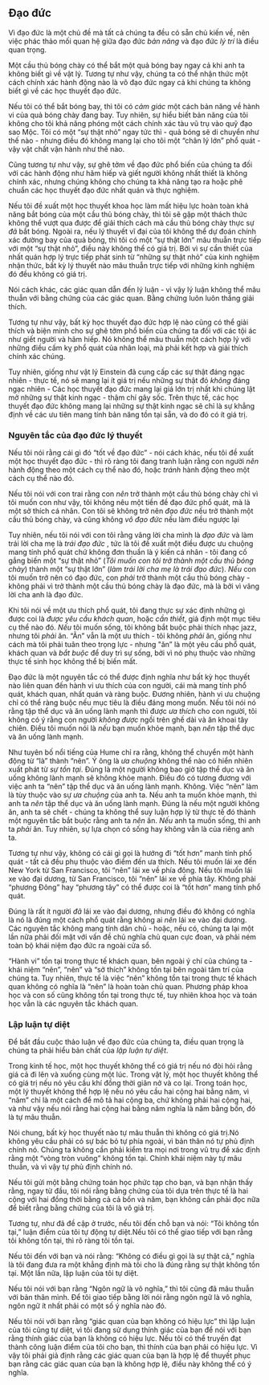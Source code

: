 ## Đạo đức

Vì đạo đức là một chủ đề mà tất cả chúng ta đều có sẵn chủ kiến về, nên việc phác thảo mối quan hệ giữa đạo đức *bản năng* và đạo đức *lý trí* là điều quan trọng.

Một cầu thủ bóng chày có thể bắt một quả bóng bay ngay cả khi anh ta không biết gì về vật lý. Tương tự như vậy, chúng ta có thể nhận thức một cách chính xác hành động nào là vô đạo đức ngay cả khi chúng ta không biết gì về các học thuyết đạo đức.

Nếu tôi có thể bắt bóng bay, thì tôi có *cảm giác* một cách bản năng về hành vi của quả bóng chày đang bay. Tuy nhiên, sự hiểu biết bản năng của tôi không cho tôi khả năng phóng một cách chính xác tàu vũ trụ vào quỹ đạo sao Mộc. Tôi có một “sự thật nhỏ” ngay tức thì - quả bóng sẽ di chuyển như thế nào - nhưng điều đó không mang lại cho tôi một “chân lý lớn” phổ quát - vậy vật chất vận hành như thế nào.

Cũng tương tự như vậy, sự ghê tởm về đạo đức phổ biến của chúng ta đối với các hành động như hãm hiếp và giết người không nhất thiết là không chính xác, nhưng chúng không cho chúng ta khả năng tạo ra hoặc phê chuẩn các học thuyết đạo đức nhất quán và thực nghiệm.

Nếu tôi đề xuất một học thuyết khoa học làm mất hiệu lực hoàn toàn khả năng bắt bóng của một cầu thủ bóng chày, thì tôi sẽ gặp một thách thức không thể vượt qua được để giải thích cách mà cầu thủ bóng chày thực sự *đã* bắt bóng. Ngoài ra, nếu lý thuyết vĩ đại của tôi không thể dự đoán chính xác đường bay của quả bóng, thì tôi có một “sự thật lớn” mâu thuẫn trực tiếp với một “sự thật nhỏ”, điều này không thể có giá trị. Bởi vì sự cần thiết của nhất quán hợp lý trực tiếp phát sinh từ “những sự thật nhỏ” của kinh nghiệm nhận thức, bất kỳ lý thuyết nào mâu thuẫn trực tiếp với những kinh nghiệm đó đều không có giá trị.

Nói cách khác, các giác quan dẫn đến lý luận - vì vậy lý luận không thể mâu thuẫn với bằng chứng của các giác quan. Bằng chứng luôn luôn thắng giải thích.

Tương tự như vậy, bất kỳ học thuyết đạo đức hợp lệ nào cũng có thể giải thích và biện minh cho sự ghê tởm phổ biến của chúng ta đối với các tội ác như giết người và hãm hiếp. Nó không thể mâu thuẫn một cách hợp lý với những điều cấm kỵ phổ quát của nhân loại, mà phải kết hợp và giải thích chính xác chúng.

Tuy nhiên, giống như vật lý Einstein đã cung cấp các sự thật đáng ngạc nhiên - thực tế, nó sẽ mang lại ít giá trị nếu những sự thật đó *không* đáng ngạc nhiên - Các học thuyết đạo đức mang lại giá lớn trị nhất khi chúng lật mở những sự thật kinh ngạc - thậm chí gây sốc. Trên thực tế, các học thuyết đạo đức không mang lại những sự thật kinh ngạc sẽ chỉ là sự khẳng định về các ưu tiên mang tính bản năng tồn tại sẵn, và do đó có ít giá trị.

### Nguyên tắc của đạo đức lý thuyết

Nếu tôi nói rằng cái gì đó “tốt về đạo đức” - nói cách khác, nếu tôi đề xuất một học thuyết đạo đức - thì rõ ràng tôi đang tranh luận rằng con người *nên* hành động theo một cách cụ thể nào đó, hoặc *tránh* hành động theo một cách cụ thể nào đó.

Nếu tôi nói với con trai rằng con *nên* trở thành một cầu thủ bóng chày chỉ vì tôi muốn con như vậy, tôi không nêu một tiền đề đạo đức phổ quát, mà là một sở thích cá nhân. Con tôi sẽ không trở nên *đạo đức* nếu trở thành một cầu thủ bóng chày, và cũng không *vô đạo đức* nếu làm điều ngược lại

Tuy nhiên, nếu tôi nói với con tôi rằng vâng lời cha mình là *đạo đức* và làm trái lời cha mẹ là *trái đạo đức* , tức là tôi đề xuất một điều được ưu chuộng mang tính phổ quát chứ không đơn thuần là ý kiến cá nhân - tôi đang cố gắng biến một “sự thật nhỏ” (*Tôi muốn con tôi trở thành một cầu thủ bóng chày*) thành một “sự thật lớn” (*làm trái lời cha mẹ là trái đạo đức*). *Nếu* con tôi muốn trở nên có đạo đức, con *phải* trở thành một cầu thủ bóng chày - không phải vì trở thành một cầu thủ bóng chày là đạo đức, mà là bởi vì vâng lời cha anh là đạo đức.

Khi tôi nói về một ưu thích phổ quát, tôi đang thực sự xác định những gì được coi là *được yêu cầu khách quan*, hoặc *cần thiết*, giả định một mục tiêu cụ thể nào đó. *Nếu* tôi muốn sống, tôi không bắt buộc phải thích nhạc jazz, nhưng tôi *phải* ăn. “Ăn” vẫn là một ưu thích - tôi không *phải* ăn, giống như cách mà tôi phải tuân theo trọng lực - nhưng "ăn” là một yêu cầu phổ quát, khách quan và *bắt buộc* để duy trì sự sống, bởi vì nó phụ thuộc vào những thực tế sinh học không thể bị biến mất. 

Đạo đức là một nguyên tắc có thể được định nghĩa như bất kỳ học thuyết nào liên quan đến hành vi ưu thích của con người, cái mà mang tính phổ quát, khách quan, nhất quán và ràng buộc. Đương nhiên, hành vi ưu chuộng chỉ có thể ràng buộc nếu mục tiêu là điều đáng mong muốn. Nếu tôi nói nó rằng tập thể dục và ăn uống lành mạnh thì được *ưa thích* cho con người, tôi không có ý rằng con người *không được* ngồi trên ghế dài và ăn khoai tây chiên. Điều tôi muốn nói là *nếu* bạn muốn khỏe mạnh, bạn *nên* tập thể dục và ăn uống lành mạnh.

Như tuyên bố nổi tiếng của Hume chỉ ra rằng, không thể chuyển một hành động từ “là” thành “nên”. Ý ông là *ưa chuộng* không thể nào có hiển nhiên xuất phát từ *sự tồn tại*. Đúng là một người không bao giờ tập thể dục và ăn uống không lành mạnh sẽ không khỏe mạnh. Điều đó có tương đương với việc anh ta “nên” tập thể dục và ăn uống lành mạnh. Không. Việc “nên” làm là tùy thuộc vào sự *ưa chuộng* của anh ta. Nếu anh ta muốn khỏe mạnh, thì anh ta *nên* tập thể dục và ăn uống lành mạnh. Đúng là nếu một người không ăn, anh ta sẽ chết - chúng ta không thể suy luận hợp lý từ thực tế đó thành một nguyên tắc bắt buộc rằng anh ta *nên* ăn. *Nếu* anh ta muốn sống, thì anh ta *phải* ăn. Tuy nhiên, sự lựa chọn có sống hay không vẫn là của riêng anh ta.

Tương tự như vậy, không có cái gì gọi là hướng đi “tốt hơn” manh tính phổ quát - tất cả đều phụ thuộc vào điểm đến ưa thích. Nếu tôi muốn lái xe đến New York từ San Francisco, tôi “nên” lái xe về phía đông. Nếu tôi muốn lái xe vào đại dương, từ San Francisco, tôi “nên” lái xe về phía tây. Không phải “phương Đông” hay “phương tây” có thể được coi là “tốt hơn” mang tính phổ quát.

Đúng là rất ít người *đã* lái xe vào đại dương, nhưng điều đó không có nghĩa là nó là đúng một cách phổ quát rằng không ai *nên* lái xe vào đại dương. Các nguyên tắc không mang tính dân chủ - hoặc, nếu có, chúng ta lại một lần nữa phải đối mặt với vấn đề chủ nghĩa chủ quan cực đoan, và phải ném toàn bộ khái niệm đạo đức ra ngoài cửa sổ.

“Hành vi” tồn tại trong thực tế khách quan, bên ngoài ý chí của chúng ta - khái niệm “nên”, “nên” và “sở thích” không tồn tại bên ngoài tâm trí của chúng ta. Tuy nhiên, thực tế là việc “nên” không tồn tại trong thực tế khách quan không có nghĩa là “nên” là hoàn toàn chủ quan. Phương pháp khoa học và con số cũng không tồn tại trong thực tế, tuy nhiên khoa học và toán học vẫn là các nguyên tắc khách quan.

### Lập luận tự diệt

Để bắt đầu cuộc thảo luận về đạo đức của chúng ta, điều quan trọng là chúng ta phải hiểu bản chất của *lập luận tự diệt*.

Trong kinh tế học, một học thuyết không thể có giá trị nếu nó đòi hỏi rằng giá cả đi lên và xuống cùng một lúc. Trong vật lý, một học thuyết không thể có giá trị nếu nó yêu cầu khí đồng thời giãn nở và co lại. Trong toán học, một lý thuyết không thể hợp lệ nếu nó yêu cầu hai cộng hai bằng năm, vì “năm” chỉ là một cách để mô tả hai cộng ba, chứ không phải hai cộng hai, và như vậy nếu nói rằng hai cộng hai bằng năm nghĩa là năm bằng bốn, đó là tự mâu thuẫn.

Nói chung, bất kỳ học thuyết nào tự mâu thuẫn thì không có giá trị.Nó không yêu cầu phải có sự bác bỏ tự phía ngoài, vì bản thân nó tự phủ định chính nó. Chúng ta không cần phải kiểm tra mọi nơi trong vũ trụ để xác định rằng một “vòng tròn vuông” không tồn tại. Chính khái niệm này tự mâu thuẫn, và vì vậy tự phủ định chính nó.

Nếu tôi gửi một bằng chứng toán học phức tạp cho bạn, và bạn nhận thấy rằng, ngay từ đầu, tôi nói rằng bằng chứng của tôi dựa trên thực tế là hai cộng với hai đồng thời bằng cả cả bốn và năm, bạn không cần phải đọc nữa để biết rằng bằng chứng của tôi là vô giá trị.

Tương tự, như đã đề cập ở trước, nếu tôi đến chỗ bạn và nói: “Tôi không tồn tại,” luận điểm của tôi tự động tự diệt.Nếu tôi có thể giao tiếp với bạn rằng tôi không tồn tại, thì rõ ràng tôi tồn tại.

Nếu tôi đến với bạn và nói rằng: “Không có điều gì gọi là sự thật cả,” nghĩa là tôi đang đưa ra một khẳng định mà tôi cho là đúng rằng sự thật không tồn tại. Một lần nữa, lập luận của tôi tự diệt.

Nếu tôi nói với bạn rằng “Ngôn ngữ là vô nghĩa,” thì tôi cũng đã mâu thuẫn với bản thân mình. Để tôi giao tiếp bằng lời nói rằng ngôn ngữ là vô nghĩa, ngôn ngữ ít nhất phải có một số ý nghĩa nào đó.

Nếu tôi nói với bạn rằng “giác quan của bạn không có hiệu lực” thì lập luận của tôi cũng tự diệt, vì tôi đang sử dụng thính giác của bạn để nói với bạn rằng thính giác của bạn là không có hiệu lực. Nếu tôi có thể truyền đạt thành công luận điểm của tôi cho bạn, thì thính của bạn phải có hiệu lực. Vì vậy tôi phải giả định rằng các giác quan của bạn là hợp lệ để thuyết phục bạn rằng các giác quan của bạn là không hợp lệ, điều này không thể có ý nghĩa.
